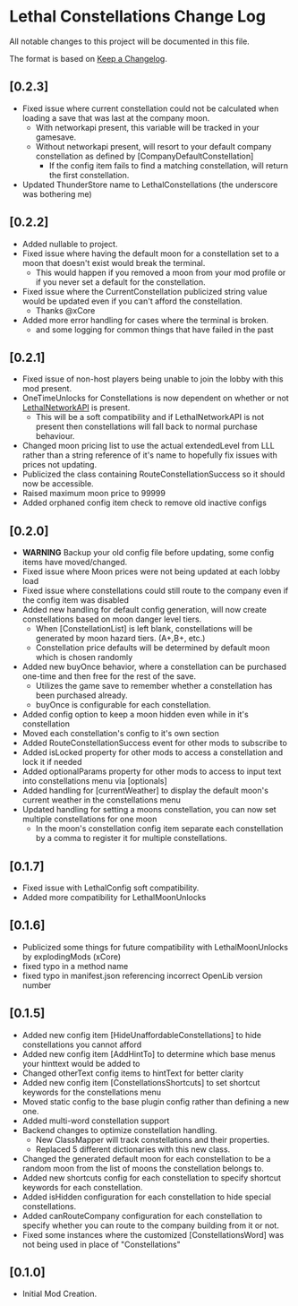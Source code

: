 # Lethal Constellations Change Log

All notable changes to this project will be documented in this file.
 
The format is based on [Keep a Changelog](http://keepachangelog.com/).

## [0.2.3]
 - Fixed issue where current constellation could not be calculated when loading a save that was last at the company moon.
	- With networkapi present, this variable will be tracked in your gamesave.
	- Without networkapi present, will resort to your default company constellation as defined by [CompanyDefaultConstellation]
		- If the config item fails to find a matching constellation, will return the first constellation.
 - Updated ThunderStore name to LethalConstellations (the underscore was bothering me)

## [0.2.2]
 - Added nullable to project.
 - Fixed issue where having the default moon for a constellation set to a moon that doesn't exist would break the terminal.
	- This would happen if you removed a moon from your mod profile or if you never set a default for the constellation.
 - Fixed issue where the CurrentConstellation publicized string value would be updated even if you can't afford the constellation.
	- Thanks @xCore
 - Added more error handling for cases where the terminal is broken.
	- and some logging for common things that have failed in the past

## [0.2.1]
 - Fixed issue of non-host players being unable to join the lobby with this mod present.
 - OneTimeUnlocks for Constellations is now dependent on whether or not [LethalNetworkAPI](https://thunderstore.io/c/lethal-company/p/xilophor/LethalNetworkAPI/) is present.
	- This will be a soft compatibility and if LethalNetworkAPI is not present then constellations will fall back to normal purchase behaviour.
 - Changed moon pricing list to use the actual extendedLevel from LLL rather than a string reference of it's name to hopefully fix issues with prices not updating.
 - Publicized the class containing RouteConstellationSuccess so it should now be accessible.
 - Raised maximum moon price to 99999
 - Added orphaned config item check to remove old inactive configs

## [0.2.0]
 - **WARNING** Backup your old config file before updating, some config items have moved/changed.
 - Fixed issue where Moon prices were not being updated at each lobby load
 - Fixed issue where constellations could still route to the company even if the config item was disabled
 - Added new handling for default config generation, will now create constellations based on moon danger level tiers.
	- When [ConstellationList] is left blank, constellations will be generated by moon hazard tiers. (A+,B+, etc.)
	- Constellation price defaults will be determined by default moon which is chosen randomly
 - Added new buyOnce behavior, where a constellation can be purchased one-time and then free for the rest of the save.
	- Utilizes the game save to remember whether a constellation has been purchased already.
	- buyOnce is configurable for each constellation.
 - Added config option to keep a moon hidden even while in it's constellation
 - Moved each constellation's config to it's own section
 - Added RouteConstellationSuccess event for other mods to subscribe to
 - Added isLocked property for other mods to access a constellation and lock it if needed
 - Added optionalParams property for other mods to access to input text into constellations menu via [optionals]
 - Added handling for [currentWeather] to display the default moon's current weather in the constellations menu
 - Updated handling for setting a moons constellation, you can now set multiple constellations for one moon
	- In the moon's constellation config item separate each constellation by a comma to register it for multiple constellations.

## [0.1.7]
 - Fixed issue with LethalConfig soft compatibility.
 - Added more compatibility for LethalMoonUnlocks

## [0.1.6]
 - Publicized some things for future compatibility with LethalMoonUnlocks by explodingMods (xCore)
 - fixed typo in a method name
 - fixed typo in manifest.json referencing incorrect OpenLib version number

## [0.1.5]
 - Added new config item [HideUnaffordableConstellations] to hide constellations you cannot afford
 - Added new config item [AddHintTo] to determine which base menus your hinttext would be added to
 - Changed otherText config items to hintText for better clarity
 - Added new config item [ConstellationsShortcuts] to set shortcut keywords for the constellations menu
 - Moved static config to the base plugin config rather than defining a new one.
 - Added multi-word constellation support
 - Backend changes to optimize constellation handling.
	- New ClassMapper will track constellations and their properties.
	- Replaced 5 different dictionaries with this new class.
 - Changed the generated default moon for each constellation to be a random moon from the list of moons the constellation belongs to.
 - Added new shortcuts config for each constellation to specify shortcut keywords for each constellation.
 - Added isHidden configuration for each constellation to hide special constellations.
 - Added canRouteCompany configuration for each constellation to specify whether you can route to the company building from it or not.
 - Fixed some instances where the customized [ConstellationsWord] was not being used in place of "Constellations"
  
## [0.1.0]
 - Initial Mod Creation.